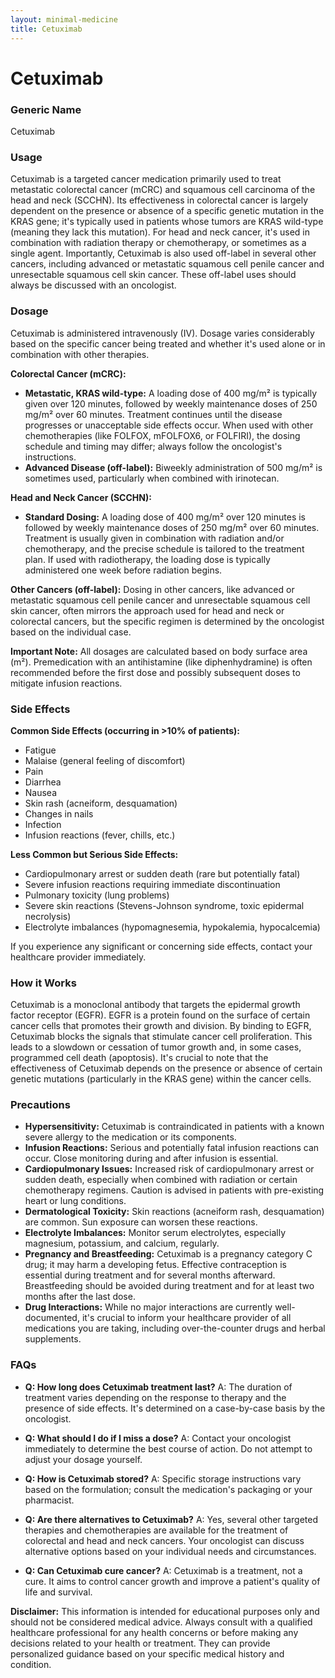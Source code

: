```yaml
---
layout: minimal-medicine
title: Cetuximab
---
```


# Cetuximab
### Generic Name
Cetuximab

### Usage
Cetuximab is a targeted cancer medication primarily used to treat metastatic colorectal cancer (mCRC) and squamous cell carcinoma of the head and neck (SCCHN).  Its effectiveness in colorectal cancer is largely dependent on the presence or absence of a specific genetic mutation in the KRAS gene; it's typically used in patients whose tumors are KRAS wild-type (meaning they lack this mutation).  For head and neck cancer, it's used in combination with radiation therapy or chemotherapy, or sometimes as a single agent.  Importantly, Cetuximab is also used off-label in several other cancers, including advanced or metastatic squamous cell penile cancer and unresectable squamous cell skin cancer.  These off-label uses should always be discussed with an oncologist.


### Dosage

Cetuximab is administered intravenously (IV). Dosage varies considerably based on the specific cancer being treated and whether it's used alone or in combination with other therapies.

**Colorectal Cancer (mCRC):**

* **Metastatic, KRAS wild-type:**  A loading dose of 400 mg/m² is typically given over 120 minutes, followed by weekly maintenance doses of 250 mg/m² over 60 minutes.  Treatment continues until the disease progresses or unacceptable side effects occur.  When used with other chemotherapies (like FOLFOX, mFOLFOX6, or FOLFIRI), the dosing schedule and timing may differ; always follow the oncologist's instructions.
* **Advanced Disease (off-label):**  Biweekly administration of 500 mg/m² is sometimes used, particularly when combined with irinotecan.

**Head and Neck Cancer (SCCHN):**

* **Standard Dosing:** A loading dose of 400 mg/m² over 120 minutes is followed by weekly maintenance doses of 250 mg/m² over 60 minutes. Treatment is usually given in combination with radiation and/or chemotherapy, and the precise schedule is tailored to the treatment plan.  If used with radiotherapy, the loading dose is typically administered one week before radiation begins.

**Other Cancers (off-label):**  Dosing in other cancers, like advanced or metastatic squamous cell penile cancer and unresectable squamous cell skin cancer, often mirrors the approach used for head and neck or colorectal cancers,  but the specific regimen is determined by the oncologist based on the individual case.

**Important Note:**  All dosages are calculated based on body surface area (m²).  Premedication with an antihistamine (like diphenhydramine) is often recommended before the first dose and possibly subsequent doses to mitigate infusion reactions.


### Side Effects

**Common Side Effects (occurring in >10% of patients):**

* Fatigue
* Malaise (general feeling of discomfort)
* Pain
* Diarrhea
* Nausea
* Skin rash (acneiform, desquamation)
* Changes in nails
* Infection
* Infusion reactions (fever, chills, etc.)


**Less Common but Serious Side Effects:**

* Cardiopulmonary arrest or sudden death (rare but potentially fatal)
* Severe infusion reactions requiring immediate discontinuation
* Pulmonary toxicity (lung problems)
* Severe skin reactions (Stevens-Johnson syndrome, toxic epidermal necrolysis)
* Electrolyte imbalances (hypomagnesemia, hypokalemia, hypocalcemia)

If you experience any significant or concerning side effects, contact your healthcare provider immediately.

### How it Works

Cetuximab is a monoclonal antibody that targets the epidermal growth factor receptor (EGFR).  EGFR is a protein found on the surface of certain cancer cells that promotes their growth and division.  By binding to EGFR, Cetuximab blocks the signals that stimulate cancer cell proliferation.  This leads to a slowdown or cessation of tumor growth and, in some cases, programmed cell death (apoptosis).  It's crucial to note that the effectiveness of Cetuximab depends on the presence or absence of certain genetic mutations (particularly in the KRAS gene) within the cancer cells.


### Precautions

* **Hypersensitivity:** Cetuximab is contraindicated in patients with a known severe allergy to the medication or its components.
* **Infusion Reactions:**  Serious and potentially fatal infusion reactions can occur. Close monitoring during and after infusion is essential.
* **Cardiopulmonary Issues:** Increased risk of cardiopulmonary arrest or sudden death, especially when combined with radiation or certain chemotherapy regimens.  Caution is advised in patients with pre-existing heart or lung conditions.
* **Dermatological Toxicity:**  Skin reactions (acneiform rash, desquamation) are common.  Sun exposure can worsen these reactions.
* **Electrolyte Imbalances:** Monitor serum electrolytes, especially magnesium, potassium, and calcium, regularly.
* **Pregnancy and Breastfeeding:**  Cetuximab is a pregnancy category C drug; it may harm a developing fetus.  Effective contraception is essential during treatment and for several months afterward. Breastfeeding should be avoided during treatment and for at least two months after the last dose.
* **Drug Interactions:**  While no major interactions are currently well-documented, it's crucial to inform your healthcare provider of all medications you are taking, including over-the-counter drugs and herbal supplements.

### FAQs

* **Q: How long does Cetuximab treatment last?**  A: The duration of treatment varies depending on the response to therapy and the presence of side effects.  It's determined on a case-by-case basis by the oncologist.

* **Q:  What should I do if I miss a dose?** A:  Contact your oncologist immediately to determine the best course of action. Do not attempt to adjust your dosage yourself.

* **Q: How is Cetuximab stored?**  A: Specific storage instructions vary based on the formulation; consult the medication's packaging or your pharmacist.

* **Q: Are there alternatives to Cetuximab?** A: Yes, several other targeted therapies and chemotherapies are available for the treatment of colorectal and head and neck cancers.  Your oncologist can discuss alternative options based on your individual needs and circumstances.

* **Q: Can Cetuximab cure cancer?** A:  Cetuximab is a treatment, not a cure. It aims to control cancer growth and improve a patient's quality of life and survival.


**Disclaimer:**  This information is intended for educational purposes only and should not be considered medical advice.  Always consult with a qualified healthcare professional for any health concerns or before making any decisions related to your health or treatment.  They can provide personalized guidance based on your specific medical history and condition.
